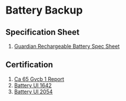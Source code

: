 # Battery Backup

## Specification Sheet
1. [Guardian Rechargeable Battery Spec Sheet](/uploads/guardian-rechargeable-battery-spec-sheet.pdf "Guardian Rechargeable Battery Spec Sheet")

## Certification
1. [Ca 65 Gvcb 1 Report](/uploads/ca-65-gvcb-1-report.pdf "Ca 65 Gvcb 1 Report")
2. [Battery Ul 1642](/uploads/battery-ul-1642.pdf "Battery Ul 1642")
3. [Battery Ul 2054](/uploads/battery-ul-2054.pdf "Battery Ul 2054")




